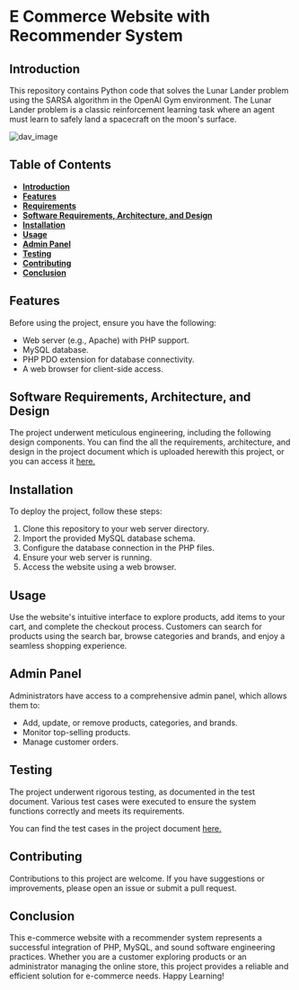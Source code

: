 # E Commerce Website with Recommender System

## Introduction <a name="intro"></a>

This repository contains Python code that solves the Lunar Lander problem using the SARSA algorithm in the OpenAI Gym environment. The Lunar Lander problem is a classic reinforcement learning task where an agent must learn to safely land a spacecraft on the moon's surface.


![dav_image](https://www.netsolutions.com/insights/wp-content/uploads/2021/06/improve-ecommerce-website-design.jpg)

## Table of Contents

- [**Introduction**](#intro)
- [**Features**](#features)
- [**Requirements**](#req)
- [**Software Requirements, Architecture, and Design**](#doc)
- [**Installation**](#install)
- [**Usage**](#usage)
- [**Admin Panel**](#admin_panel)
- [**Testing**](#test_doc)
- [**Contributing**](#contr)
- [**Conclusion**](#conc)

## Features <a name="features"></a>

Before using the project, ensure you have the following:

  - Web server (e.g., Apache) with PHP support.
  - MySQL database.
  - PHP PDO extension for database connectivity.
  - A web browser for client-side access.

## Software Requirements, Architecture, and Design <a name="req"></a>

The project underwent meticulous engineering, including the following design components. You can find the all the requirements, architecture, and design in the project document which is uploaded herewith this project, or you can access it [here.](https://github.com/mmhaashir/E-Commerce-Website-with-Recommender-System/blob/main/Project_Document.pdf)

## Installation <a name="install"></a>

To deploy the project, follow these steps:

  1. Clone this repository to your web server directory.
  2. Import the provided MySQL database schema.
  3. Configure the database connection in the PHP files.
  4. Ensure your web server is running.
  5. Access the website using a web browser.


## Usage <a name="usage"></a>

Use the website's intuitive interface to explore products, add items to your cart, and complete the checkout process. Customers can search for products using the search bar, browse categories and brands, and enjoy a seamless shopping experience.

## Admin Panel <a name="admin_panel"></a>

Administrators have access to a comprehensive admin panel, which allows them to:

  - Add, update, or remove products, categories, and brands.
  - Monitor top-selling products.
  - Manage customer orders.

## Testing <a name="test_doc"></a>

The project underwent rigorous testing, as documented in the test document. Various test cases were executed to ensure the system functions correctly and meets its requirements.

You can find the test cases in the project document [here.](https://github.com/mmhaashir/E-Commerce-Website-with-Recommender-System/blob/main/Project_Document.pdf)

## Contributing <a name="contr"></a>

Contributions to this project are welcome. If you have suggestions or improvements, please open an issue or submit a pull request.

## Conclusion <a name="conc"></a>

This e-commerce website with a recommender system represents a successful integration of PHP, MySQL, and sound software engineering practices. Whether you are a customer exploring products or an administrator managing the online store, this project provides a reliable and efficient solution for e-commerce needs. Happy Learning!





